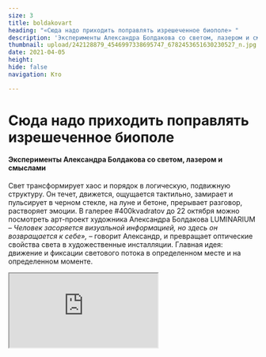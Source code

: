 ```yaml
---
size: 3
title: boldakovart
heading: "«Сюда надо приходить поправлять изрешеченное биополе» "
description: 'Эксперименты Александра Болдакова со светом, лазером и смыслами '
thumbnail: upload/242128879_4546997338695747_6782453651630230527_n.jpg
date: 2021-04-05
height: 
hide: false
navigation: Кто

---
```

# **Сюда надо приходить поправлять изрешеченное биополе**

#### Эксперименты Александра Болдакова со светом, лазером и смыслами

Свет трансформирует хаос и порядок в логическую, подвижную структуру. Он течет, движется, ощущается тактильно, замирает и пульсирует в черном стекле, на луне и бетоне, прерывает разговор, растворяет эмоции. В галерее #400kvadratov до 22 октября можно посмотреть арт-проект художника Александра Болдакова LUMINARIUM 
_– Человек засоряется визуальной информацией, но здесь он возвращается к себе»,_ – говорит Александр, и превращает оптические свойства света в художественные инсталляции. Главная идея: движение и фиксации светового потока в определенном месте и на определенном моменте.

<div><iframe class="youtube" src="https://www.youtube.com/embed/HXtfusv8A44"></div>

_– Мне нравится работа с ритмами и простыми формами. Точка и линия – основа всего: графики, текста, орнамента, ткани, бликов на воде… Это пиксели, матрица.  А свет – основа визуального мира, самого изобразительного искусства._

Объекты LUMINARIUM абстракты, концептуальны, но и практичны. Их все можно внедрить в интерьер, сделать кафе «на этих штуках», поставить спектакль среди световых колонн (кстати, на открытии танец уже вписался в световую матрицу). 
Сценографию дополняют стул и кресло, их можно передвигать и созерцать, чтобы ощутить масштабы космоса и подсмотреть нетелефонный разговор.

<div class="gallery4">
<!-- Смените gallery2 на gallery3 или gallery4, цифра определяет количество картинок в одном ряду -->
<img src="https://i.imgur.com/H2S0opw.jpg">
<img src="https://i.imgur.com/BxFwvC2.jpg">
<img src="https://i.imgur.com/3k0NJ2D.jpg">
<img src="https://i.imgur.com/or0yn8E.jpg">
</div>

LUMINARIUM, пространство, свет и персонажи. Автор Фото: **Ирина Варкулевич**

LUMINARIUM – логическое продолжение проекта Александра Болдакова [Existorium](https://mamgrodno.netlify.app/projects/project7.html) основная идея которого: визуализация и фиксирование существования «в моменте». Концепция проявляется в ритмичных структурах, определенным образом собранных предметов, которые представляются некими «фактами» действительности.

[LUMINARIUM - панорама](/boldakov_trinity)

**mamgrodno**